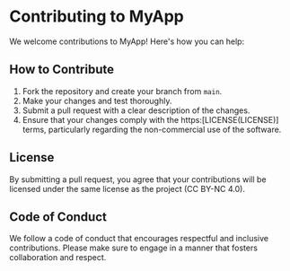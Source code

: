 # Contributing to MyApp

We welcome contributions to MyApp! Here's how you can help:

## How to Contribute

1. Fork the repository and create your branch from `main`.
2. Make your changes and test thoroughly.
3. Submit a pull request with a clear description of the changes.
4. Ensure that your changes comply with the https:[LICENSE(LICENSE)] terms, particularly regarding the non-commercial use of the software.

## License

By submitting a pull request, you agree that your contributions will be licensed under the same license as the project (CC BY-NC 4.0).

## Code of Conduct

We follow a code of conduct that encourages respectful and inclusive contributions. Please make sure to engage in a manner that fosters collaboration and respect.
